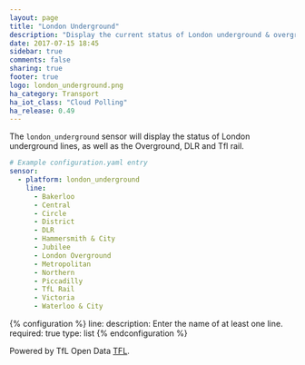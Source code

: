 ```yaml
---
layout: page
title: "London Underground"
description: "Display the current status of London underground & overground lines within Home Assistant."
date: 2017-07-15 18:45
sidebar: true
comments: false
sharing: true
footer: true
logo: london_underground.png
ha_category: Transport
ha_iot_class: "Cloud Polling"
ha_release: 0.49
---
```



The `london_underground` sensor will display the status of London underground lines, as well as the Overground, DLR and Tfl rail.


```yaml
# Example configuration.yaml entry
sensor:
  - platform: london_underground
    line:
      - Bakerloo
      - Central
      - Circle
      - District
      - DLR
      - Hammersmith & City
      - Jubilee
      - London Overground
      - Metropolitan
      - Northern
      - Piccadilly
      - TfL Rail
      - Victoria
      - Waterloo & City
```

{% configuration %}
line:
  description: Enter the name of at least one line.
  required: true
  type: list
{% endconfiguration %}

Powered by TfL Open Data [TFL](https://api.tfl.gov.uk/).
